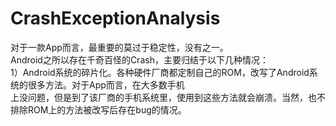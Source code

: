 # CrashExceptionAnalysis
对于一款App而言，最重要的莫过于稳定性，没有之一。<br/>
Android之所以存在千奇百怪的Crash，主要归结于以下几种情况：<br/>
1）Android系统的碎片化。各种硬件厂商都定制自己的ROM，改写了Android系统的很多方法。对于App而言，在大多数手机<br/>
上没问题，但是到了该厂商的手机系统里，使用到这些方法就会崩溃。当然，也不排除ROM上的方法被改写后存在bug的情况。<br/>


